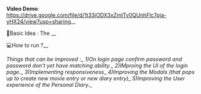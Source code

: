 

**Video Demo**: https://drive.google.com/file/d/1t33jODX3xZmITv0QUnhFlc7pja-yHX24/view?usp=sharing__

🧠Basic Idea : The __

💻How to run ?__

_Things that can be improved :__
_1)On login page confirm password and password don't yet have matching ability.__
_2)IMproing the UI of the login page.__
_3)Implementing responsiveness__
_4)Improving the Modals (that pops up to create new movie entry or new diary entry)__
_5)Improving the User experience of the Personal Diary.__
